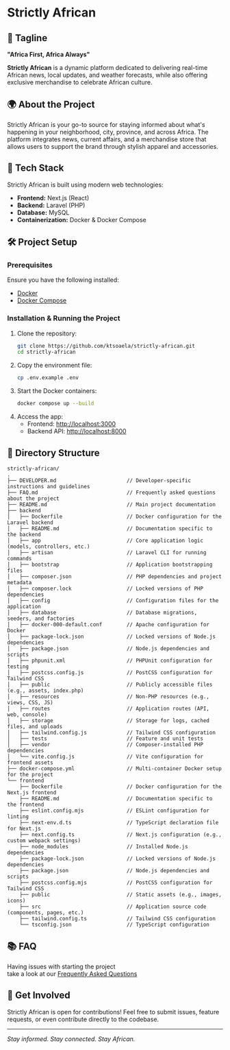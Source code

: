 # Strictly African

## 🎯 Tagline
**"Africa First, Africa Always"**

**Strictly African** is a dynamic platform dedicated to delivering real-time African news, local updates, and weather forecasts, while also offering exclusive merchandise to celebrate African culture.

## 🌍 About the Project
Strictly African is your go-to source for staying informed about what's happening in your neighborhood, city, province, and across Africa. The platform integrates news, current affairs, and a merchandise store that allows users to support the brand through stylish apparel and accessories.


## 🚀 Tech Stack
Strictly African is built using modern web technologies:
- **Frontend:** Next.js (React)
- **Backend:** Laravel (PHP)
- **Database:** MySQL
- **Containerization:** Docker & Docker Compose

## 🛠 Project Setup
### Prerequisites
Ensure you have the following installed:
- [Docker](https://www.docker.com/get-started)
- [Docker Compose](https://docs.docker.com/compose/install/)

### Installation & Running the Project
1. Clone the repository:
   ```bash
   git clone https://github.com/ktsoaela/strictly-african.git
   cd strictly-african
   ```
2. Copy the environment file:
   ```bash
   cp .env.example .env
   ```
3. Start the Docker containers:
   ```bash
   docker compose up --build
   ```
4. Access the app:
   - Frontend: [http://localhost:3000](http://localhost:3000)
   - Backend API: [http://localhost:8000](http://localhost:8000)

## 📌 Directory Structure
```
strictly-african/
.
├── DEVELOPER.md                       // Developer-specific instructions and guidelines
├── FAQ.md                             // Frequently asked questions about the project
├── README.md                          // Main project documentation
├── backend
│   ├── Dockerfile                     // Docker configuration for the Laravel backend
│   ├── README.md                      // Documentation specific to the backend
│   ├── app                            // Core application logic (models, controllers, etc.)
│   ├── artisan                        // Laravel CLI for running commands
│   ├── bootstrap                      // Application bootstrapping files
│   ├── composer.json                  // PHP dependencies and project metadata
│   ├── composer.lock                  // Locked versions of PHP dependencies
│   ├── config                         // Configuration files for the application
│   ├── database                       // Database migrations, seeders, and factories
│   ├── docker-000-default.conf        // Apache configuration for Docker
│   ├── package-lock.json              // Locked versions of Node.js dependencies
│   ├── package.json                   // Node.js dependencies and scripts
│   ├── phpunit.xml                    // PHPUnit configuration for testing
│   ├── postcss.config.js              // PostCSS configuration for Tailwind CSS
│   ├── public                         // Publicly accessible files (e.g., assets, index.php)
│   ├── resources                      // Non-PHP resources (e.g., views, CSS, JS)
│   ├── routes                         // Application routes (API, web, console)
│   ├── storage                        // Storage for logs, cached files, and uploads
│   ├── tailwind.config.js             // Tailwind CSS configuration
│   ├── tests                          // Feature and unit tests
│   ├── vendor                         // Composer-installed PHP dependencies
│   └── vite.config.js                 // Vite configuration for frontend assets
├── docker-compose.yml                 // Multi-container Docker setup for the project
└── frontend
    ├── Dockerfile                     // Docker configuration for the Next.js frontend
    ├── README.md                      // Documentation specific to the frontend
    ├── eslint.config.mjs              // ESLint configuration for linting
    ├── next-env.d.ts                  // TypeScript declaration file for Next.js
    ├── next.config.ts                 // Next.js configuration (e.g., custom webpack settings)
    ├── node_modules                   // Installed Node.js dependencies
    ├── package-lock.json              // Locked versions of Node.js dependencies
    ├── package.json                   // Node.js dependencies and scripts
    ├── postcss.config.mjs             // PostCSS configuration for Tailwind CSS
    ├── public                         // Static assets (e.g., images, icons)
    ├── src                            // Application source code (components, pages, etc.)
    ├── tailwind.config.ts             // Tailwind CSS configuration
    └── tsconfig.json                  // TypeScript configuration
```

## 📚 FAQ
Having issues with starting the project<br/>
take a look at our  [Frequently Asked Questions](FAQ.md)


## 📢 Get Involved
Strictly African is open for contributions! Feel free to submit issues, feature requests, or even contribute directly to the codebase.



---

_Stay informed. Stay connected. Stay African._

